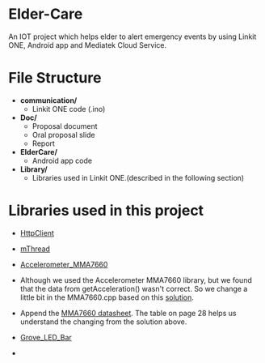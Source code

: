 # Elder-Care
An IOT project which helps elder to alert emergency events by using Linkit ONE, Android app and Mediatek Cloud Service.

# File Structure
 - **communication/**
   - Linkit ONE code (.ino)
 - **Doc/**
   - Proposal document
   - Oral proposal slide
   - Report
 - **ElderCare/**
   - Android app code
 - **Library/**
   - Libraries used in Linkit ONE.(described in the following section)

# Libraries used in this project

 -  [HttpClient](https://github.com/amcewen/HttpClient)
 -  [mThread](https://github.com/jlamothe/mthread)
 -  [Accelerometer_MMA7660](https://github.com/Seeed-Studio/Accelerometer_MMA7660) 
  -  Although we used the Accelerometer MMA7660 library, but we found that the data from getAcceleration() wasn't correct. So we change a little bit in the MMA7660.cpp based on this [solution](http://forum.arduino.cc/index.php?topic=265706.0).
  -  Append the [MMA7660 datasheet](http://garden.seeedstudio.com/images/e/ee/MMA7660FC.pdf). The table on page 28 helps us understand the changing from the solution above.
 
 -  [Grove_LED_Bar](https://github.com/Seeed-Studio/Grove_LED_Bar)
 
 - 
